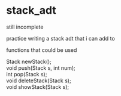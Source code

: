 # stack_adt

still incomplete

practice writing a stack adt that i can add to

functions that could be used


Stack newStack();  
void push(Stack s, int num);  
int pop(Stack s);  
void deleteStack(Stack s);  
void showStack(Stack s);  